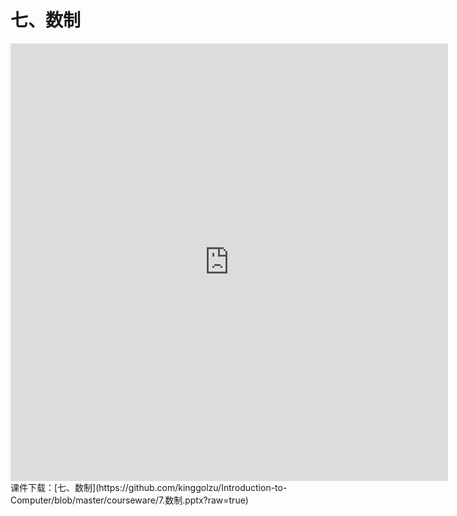 # 七、数制
<iframe  style="width: 700px; height: 700px;"  src=https://www.pptplus.cn/index.php?g=Site&m=Genericcode&a=detail&id=4581 frameborder=0 allowfullscreen></iframe>
课件下载：[七、数制](https://github.com/kinggolzu/Introduction-to-Computer/blob/master/courseware/7.数制.pptx?raw=true)